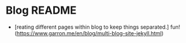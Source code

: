 # Blog README
- [reating different pages within blog to keep things separated.] fun! (https://www.garron.me/en/blog/multi-blog-site-jekyll.html)
